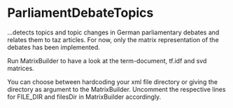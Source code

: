 # ParliamentDebateTopics
...detects topics and topic changes in German parliamentary debates and relates them to taz articles.
For now, only the matrix representation of the debates has been implemented.

Run MatrixBuilder to have a look at the term-document, tf.idf and svd matrices.

You can choose between hardcoding your xml file directory or giving the directory as argument to the MatrixBuilder. Uncomment the respective lines for FILE_DIR and filesDir in MatrixBuilder accordingly.

